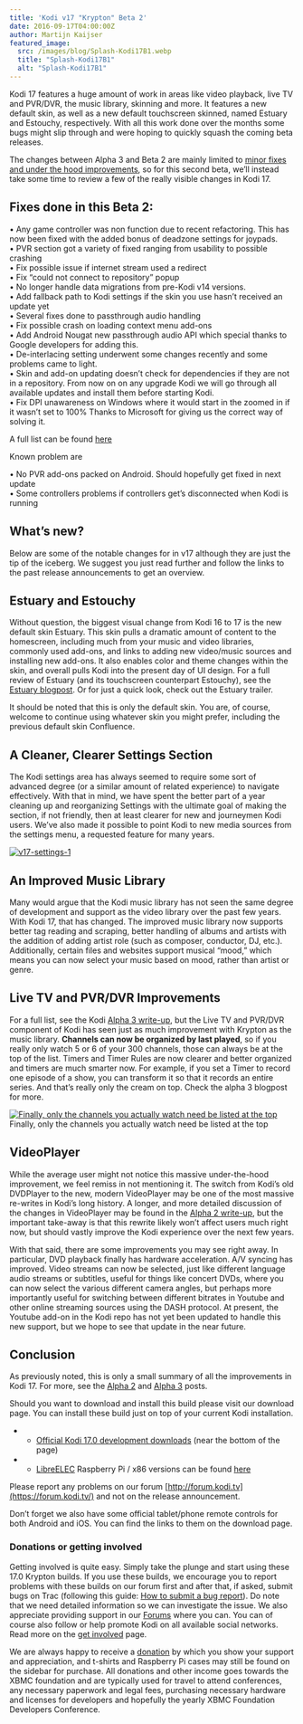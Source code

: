 ```yaml
---
title: 'Kodi v17 "Krypton" Beta 2'
date: 2016-09-17T04:00:00Z
author: Martijn Kaijser
featured_image:
  src: /images/blog/Splash-Kodi17B1.webp
  title: "Splash-Kodi17B1"
  alt: "Splash-Kodi17B1"
---
```


Kodi 17 features a huge amount of work in areas like video playback, live TV and PVR/DVR, the music library, skinning and more. It features a new default skin, as well as a new default touchscreen skinned, named Estuary and Estouchy, respectively. With all this work done over the months some bugs might slip through and were hoping to quickly squash the coming beta releases.

The changes between Alpha 3 and Beta 2 are mainly limited to [minor fixes and under the hood improvements](https://github.com/xbmc/xbmc/pulls?utf8=%E2%9C%93&q=milestone%3A%22Krypton%2017.0-beta1%22%20), so for this second beta, we’ll instead take some time to review a few of the really visible changes in Kodi 17.

## Fixes done in this Beta 2:

• Any game controller was non function due to recent refactoring. This has now been fixed with the added bonus of deadzone settings for joypads.  
 • PVR section got a variety of fixed ranging from usability to possible crashing  
 • Fix possible issue if internet stream used a redirect  
 • Fix “could not connect to repository” popup  
 • No longer handle data migrations from pre-Kodi v14 versions.  
 • Add fallback path to Kodi settings if the skin you use hasn’t received an update yet  
 • Several fixes done to passthrough audio handling  
 • Fix possible crash on loading context menu add-ons  
 • Add Android Nougat new passthrough audio API which special thanks to Google developers for adding this.  
 • De-interlacing setting underwent some changes recently and some problems came to light.  
 • Skin and add-on updating doesn’t check for dependencies if they are not in a repository. From now on on any upgrade Kodi we will go through all available updates and install them before starting Kodi.  
 • Fix DPI unawareness on Windows where it would start in the zoomed in if it wasn’t set to 100% Thanks to Microsoft for giving us the correct way of solving it.

A full list can be found [here](https://github.com/xbmc/xbmc/milestone/88?closed=1)

Known problem are

• No PVR add-ons packed on Android. Should hopefully get fixed in next update  
 • Some controllers problems if controllers get’s disconnected when Kodi is running

## What’s new?

Below are some of the notable changes for in v17 although they are just the tip of the iceberg. We suggest you just read further and follow the links to the past release announcements to get an overview.

## Estuary and Estouchy

Without question, the biggest visual change from Kodi 16 to 17 is the new default skin Estuary. This skin pulls a dramatic amount of content to the homescreen, including much from your music and video libraries, commonly used add-ons, and links to adding new video/music sources and installing new add-ons. It also enables color and theme changes within the skin, and overall pulls Kodi into the present day of UI design. For a full review of Estuary (and its touchscreen counterpart Estouchy), see the [Estuary blogpost](/article/brand-new-look-future-kodi-versions "A brand new look for future Kodi versions"). Or for just a quick look, check out the Estuary trailer.

It should be noted that this is only the default skin. You are, of course, welcome to continue using whatever skin you might prefer, including the previous default skin Confluence.

## A Cleaner, Clearer Settings Section

The Kodi settings area has always seemed to require some sort of advanced degree (or a similar amount of related experience) to navigate effectively. With that in mind, we have spent the better part of a year cleaning up and reorganizing Settings with the ultimate goal of making the section, if not friendly, then at least clearer for new and journeymen Kodi users. We’ve also made it possible to point Kodi to new media sources from the settings menu, a requested feature for many years.

[![v17-settings-1](/sites/default/files/uploads/v17-settings-1-800x450.webp)](/sites/default/files/uploads/v17-settings-1.webp)

## An Improved Music Library

Many would argue that the Kodi music library has not seen the same degree of development and support as the video library over the past few years. With Kodi 17, that has changed. The improved music library now supports better tag reading and scraping, better handling of albums and artists with the addition of adding artist role (such as composer, conductor, DJ, etc.). Additionally, certain files and websites support musical “mood,” which means you can now select your music based on mood, rather than artist or genre.

## Live TV and PVR/DVR Improvements

For a full list, see the Kodi [Alpha 3 write-up](/article/kodi-v17-krypton-alpha-3 "Kodi v17 “Krypton” Alpha 3"), but the Live TV and PVR/DVR component of Kodi has seen just as much improvement with Krypton as the music library. **Channels can now be organized by last played**, so if you really only watch 5 or 6 of your 300 channels, those can always be at the top of the list. Timers and Timer Rules are now clearer and better organized and timers are much smarter now. For example, if you set a Timer to record one episode of a show, you can transform it so that it records an entire series. And that’s really only the cream on top. Check the alpha 3 blogpost for more.

[![Finally, only the channels you actually watch need be listed at the top](/sites/default/files/uploads/screenshot0002-800x451.webp)](/sites/default/files/uploads/screenshot0002.webp)  
 Finally, only the channels you actually watch need be listed at the top

## VideoPlayer

While the average user might not notice this massive under-the-hood improvement, we feel remiss in not mentioning it. The switch from Kodi’s old DVDPlayer to the new, modern VideoPlayer may be one of the most massive re-writes in Kodi’s long history. A longer, and more detailed discussion of the changes in VideoPlayer may be found in the [Alpha 2 write-up](/article/kodi-v17-krypton-alpha-2 "Kodi v17 “Krypton” Alpha 2"), but the important take-away is that this rewrite likely won’t affect users much right now, but should vastly improve the Kodi experience over the next few years.

With that said, there are some improvements you may see right away. In particular, DVD playback finally has hardware acceleration. A/V syncing has improved. Video streams can now be selected, just like different language audio streams or subtitles, useful for things like concert DVDs, where you can now select the various different camera angles, but perhaps more importantly useful for switching between different bitrates in Youtube and other online streaming sources using the DASH protocol. At present, the Youtube add-on in the Kodi repo has not yet been updated to handle this new support, but we hope to see that update in the near future.

## Conclusion

As previously noted, this is only a small summary of all the improvements in Kodi 17. For more, see the [Alpha 2](/article/kodi-v17-krypton-alpha-2 "Kodi v17 “Krypton” Alpha 2") and [Alpha 3](/article/kodi-v17-krypton-alpha-3 "Kodi v17 “Krypton” Alpha 3") posts.

Should you want to download and install this build please visit our download page. You can install these build just on top of your current Kodi installation.

- - [Official Kodi 17.0 development downloads](/download) (near the bottom of the page)
- - [LibreELEC](https://libreelec.tv/downloads/) Raspberry Pi / x86 versions can be found [here](https://libreelec.tv/downloads/preview/)

Please report any problems on our forum [http://forum.kodi.tv](https://forum.kodi.tv/) and not on the release announcement.

Don’t forget we also have some official tablet/phone remote controls for both Android and iOS. You can find the links to them on the download page.

### Donations or getting involved

Getting involved is quite easy. Simply take the plunge and start using these 17.0 Krypton builds. If you use these builds, we encourage you to report problems with these builds on our forum first and after that, if asked, submit bugs on Trac (following this guide: [How to submit a bug report](https://kodi.wiki/view/HOW-TO:Submit_a_bug_report)). Do note that we need detailed information so we can investigate the issue. We also appreciate providing support in our [Forums](https://forum.kodi.tv/ "Kodi Forums") where you can. You can of course also follow or help promote Kodi on all available social networks. Read more on the [get involved](/get-involved) page.

We are always happy to receive a [donation](/contribute/donate "Donate") by which you show your support and appreciation, and t-shirts and Raspberry Pi cases may still be found on the sidebar for purchase. All donations and other income goes towards the XBMC foundation and are typically used for travel to attend conferences, any necessary paperwork and legal fees, purchasing necessary hardware and licenses for developers and hopefully the yearly XBMC Foundation Developers Conference.
